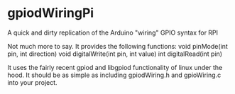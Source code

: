 # gpiodWiringPi
A quick and dirty replication of the Arduino "wiring" GPIO syntax for RPI

Not much more to say. It provides the following functions:
  void pinMode(int pin, int direction)
  void digitalWrite(int pin, int value)
  int digitalRead(int pin)

It uses the fairly recent gpiod and libgpiod functionality of linux under the hood. It should be as simple as including gpiodWiring.h and gpioWiring.c into your project.

